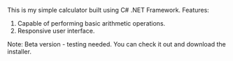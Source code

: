 This is my simple calculator built using C# .NET Framework.
Features:
1. Capable of performing basic arithmetic operations.
2. Responsive user interface.
   
Note: Beta version - testing needed. You can check it out and download the installer.
